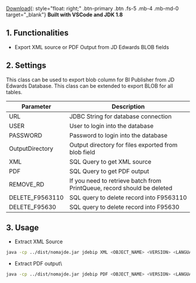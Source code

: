 [Download](https://github.com/fblettner/jde-nomajde){: style="float: right;" .btn-primary .btn .fs-5 .mb-4 .mb-md-0 target="_blank"}
**Built with VSCode and JDK 1.8**

## 1. Functionalities
- Export XML source or PDF Output from JD Edwards BLOB fields

## 2. Settings
This class can be used to export blob column for BI Publisher from JD Edwards Database. This class can be extended to export BLOB for all tables.

| Parameter       | Description                                                             |
|-----------------|-------------------------------------------------------------------------|
| URL             | JDBC String for database connection                                     |
| USER            | User to login into the database                                         |
| PASSWORD        | Password to login into the database                                     |
| OutputDirectory | Output directory for files exported from blob field                     |
| XML             | SQL Query to get XML source                                             |
| PDF             | SQL Query to get PDF output                                             |
| REMOVE_RD       | If you need to retrieve batch from PrintQueue, record should be deleted |
| DELETE_F9563110 | SQL query to delete record into F9563110                                |
| DELETE_F95630   | SQL query to delete record into F95630                                  |

## 3. Usage
- Extract XML Source
```bash
java -cp ../dist/nomajde.jar jdebip XML <OBJECT_NAME> <VERSION> <LANGUAGE> <JOB_NUMBER>
```
- Extract PDF output\
```bash
java -cp ../dist/nomajde.jar jdebip PDF <OBJECT_NAME> <VERSION> <LANGUAGE> <JOB_NUMBER>
```
